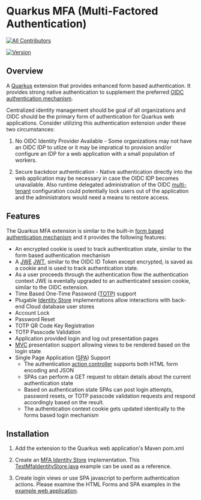 # Quarkus MFA (Multi-Factored Authentication)
<!-- ALL-CONTRIBUTORS-BADGE:START - Do not remove or modify this section -->
[![All Contributors](https://img.shields.io/badge/all_contributors-1-orange.svg?style=flat-square)](#contributors-)
<!-- ALL-CONTRIBUTORS-BADGE:END -->

[![Version](https://img.shields.io/maven-central/v/io.quarkiverse.mfa/quarkus-mfa?logo=apache-maven&style=flat-square)](https://search.maven.org/artifact/io.quarkiverse.mfa/quarkus-mfa)

## Overview

A [Quarkus](https://quarkus.io/) extension that provides enhanced form based authentication. It provides strong native authentication to supplement the preferred [OIDC authentication mechanism](https://quarkus.io/guides/security-openid-connect-web-authentication). 

Centralized identity management should be goal of all organizations and OIDC should be the primary form of authentication for Quarkus web applications. Consider utilizing this authentication extension under these two circumstances:

1. No OIDC Identity Provider Available - Some organizations may not have an OIDC IDP to utlize or it may be impratical to provision and/or configure an IDP for a web application with a small population of workers.

2. Secure backdoor authentication - Native authentication directly into the web application may be necessary in case the OIDC IDP becomes unavailable. Also runtime delegated administration of the OIDC [multi-tenant](https://quarkus.io/guides/security-openid-connect-multitenancy) configuration could potentially lock users out of the application and the administrators would need a means to restore access.


## Features
The Quarkus MFA extension is similar to the built-in [form based authentication mechanism](https://quarkus.io/guides/security-built-in-authentication#form-auth) and it provides the following features:

* An encrypted cookie is used to track authentication state, similar to the form based authentication mechanism
* A [JWE](https://en.wikipedia.org/wiki/JSON_Web_Encryption) [JWT](https://en.wikipedia.org/wiki/JSON_Web_Token), similar to the OIDC ID Token except encrypted, is saved as a cookie and is used to track authentication state.
* As a user proceeds through the authentication flow the authentication context JWE is eventally upgraded to an authenticated session cookie, similar to the OIDC extension.
* Time Based One-Time Password ([TOTP](https://en.wikipedia.org/wiki/Time-based_one-time_password)) support
* Plugable [Identity Store](runtime/src/main/java/io/quarkiverse/mfa/runtime/MfaIdentityStore.java) implementations allow interactions with back-end Cloud database user stores
* Account Lock
* Password Reset
* TOTP QR Code Key Registration
* TOTP Passcode Validation
* Application provided login and log out presentation pages
* [MVC](https://en.wikipedia.org/wiki/Model%E2%80%93view%E2%80%93controller) presentation support allowing views to be rendered based on the login state
* Single Page Application ([SPA](https://en.wikipedia.org/wiki/Single-page_application)) Support
    * The authentication [action controller](https://github.com/quarkiverse/quarkus-mfa/blob/ba64410474429891e9d58affe343028d2cb44c62/runtime/src/main/java/io/quarkus/mfa/runtime/MfaAuthenticationMechanism.java#L121) supports both HTML form encoding and JSON
    * SPAs can perform a GET request to obtain details about the current authentication state
    * Based on authentication state SPAs can post login attempts, password resets, or TOTP passcode validation requests and respond accordingly based on the result. 
    * The authentication context cookie gets updated identically to the forms based login mechanism


## Installation

1. Add the extension to the Quarkus web application's Maven pom.xml    

1. Create an [MFA Identity Store](runtime/src/main/java/io/quarkus/mfa/runtime/MfaIdentityStore.java) implementation. This [TestMfaIdentityStore.java](integration-tests/src/main/java/io/quarkus/mfa/it/TestMfaIdentityStore.java) example can be used as a reference.

1. Create login views or use SPA javascript to perform authentication actions. Please examine the HTML Forms and SPA examples in the [example web application](example).
